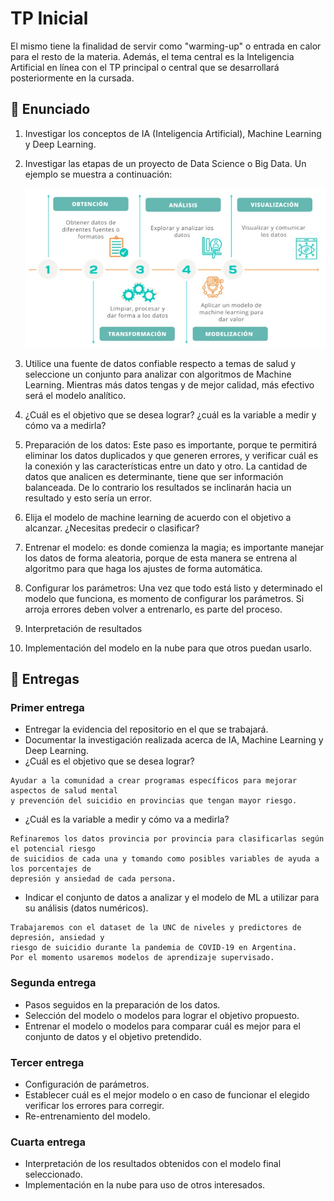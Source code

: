 # TP Inicial
El mismo tiene la finalidad de servir como "warming-up" o entrada en calor para el resto de la materia. Además, el tema central es la Inteligencia Artificial en línea con el TP principal o central que se desarrollará posteriormente en la cursada.

## 📓 Enunciado
1. Investigar los conceptos de IA (Inteligencia Artificial), Machine Learning y Deep Learning.
2. Investigar las etapas de un proyecto de Data Science o Big Data. Un ejemplo se muestra a continuación:
   
   ![Ejemplo](pasos.jpeg)
   
3. Utilice una fuente de datos confiable respecto a temas de salud y seleccione un conjunto para analizar con algoritmos de Machine Learning. Mientras más datos tengas y de mejor calidad, más efectivo será el modelo analítico.
4. ¿Cuál es el objetivo que se desea lograr? ¿cuál es la variable a medir y cómo va a medirla?
5. Preparación de los datos: Este paso es importante, porque te permitirá eliminar los datos duplicados y que generen errores, y verificar cuál es la conexión y las características entre un dato y otro. La cantidad de datos que analicen es determinante, tiene que ser información balanceada. De lo contrario los resultados se inclinarán hacia un resultado y esto sería un error.
6. Elija el modelo de machine learning de acuerdo con el objetivo a alcanzar. ¿Necesitas predecir o clasificar? 
7. Entrenar el modelo: es donde comienza la magia; es importante manejar los datos de forma aleatoria, porque de esta manera se entrena al algoritmo para que haga los ajustes de forma automática.
8. Configurar los parámetros: Una vez que todo está listo y determinado el modelo que funciona, es momento de configurar los parámetros. Si arroja errores deben volver a entrenarlo, es parte del proceso.
9. Interpretación de resultados
10. Implementación del modelo en la nube para que otros puedan usarlo.



## 📆 Entregas

### Primer entrega
* Entregar la evidencia del repositorio en el que se trabajará.
* Documentar la investigación realizada acerca de IA, Machine Learning y Deep Learning.
* ¿Cuál es el objetivo que se desea lograr?
```
Ayudar a la comunidad a crear programas específicos para mejorar aspectos de salud mental
y prevención del suicidio en provincias que tengan mayor riesgo.
```
* ¿Cuál es la variable a medir y cómo va a medirla?
```
Refinaremos los datos provincia por provincia para clasificarlas según el potencial riesgo
de suicidios de cada una y tomando como posibles variables de ayuda a los porcentajes de
depresión y ansiedad de cada persona.
```
* Indicar el conjunto de datos a analizar y el modelo de ML a utilizar para su análisis (datos numéricos).
```
Trabajaremos con el dataset de la UNC de niveles y predictores de depresión, ansiedad y
riesgo de suicidio durante la pandemia de COVID-19 en Argentina.
Por el momento usaremos modelos de aprendizaje supervisado.
```

### Segunda entrega
* Pasos seguidos en la preparación de los datos.
* Selección del modelo o modelos para lograr el objetivo propuesto.
* Entrenar el modelo o modelos para comparar cuál es mejor para el conjunto de datos y el objetivo pretendido.

### Tercer entrega
* Configuración de parámetros.
* Establecer cuál es el mejor modelo o en caso de funcionar el elegido verificar los errores para corregir.
* Re-entrenamiento del modelo.

### Cuarta entrega
* Interpretación de los resultados obtenidos con el modelo final seleccionado.
* Implementación en la nube para uso de otros interesados.
